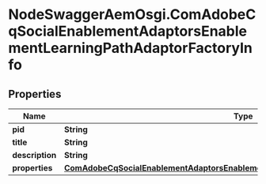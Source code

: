 # NodeSwaggerAemOsgi.ComAdobeCqSocialEnablementAdaptorsEnablementLearningPathAdaptorFactoryInfo

## Properties

Name | Type | Description | Notes
------------ | ------------- | ------------- | -------------
**pid** | **String** |  | [optional] 
**title** | **String** |  | [optional] 
**description** | **String** |  | [optional] 
**properties** | [**ComAdobeCqSocialEnablementAdaptorsEnablementLearningPathAdaptorFactoryProperties**](ComAdobeCqSocialEnablementAdaptorsEnablementLearningPathAdaptorFactoryProperties.md) |  | [optional] 


